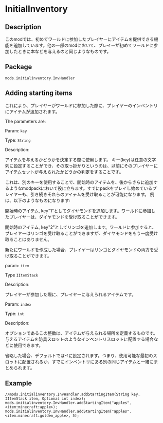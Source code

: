 # InitialInventory

## Description

このmodでは、初めてワールドに参加したプレイヤーにアイテムを提供できる機能を追加しています。他の一部のmodにおいて、プレイーが初めてワールドに参加したときに本などを与えるのと同じようなものです。

## Package
`mods.initialinventory.InvHandler`

## Adding starting items

これにより、プレイヤーがワールドに参加した際に、プレイヤーのインベントリにアイテムが追加されます。

The parameters are:


Param: `key`

Type: `String`

Description:

アイテムを与えるかどうかを決定する際に使用します。 キー(key)は任意の文字列に設定することができ、その取っ掛かりというのは、以前にそのプレイヤーにアイテムセットが与えられたかどうかの判定をすることです。

これは、別のキーを使用することで、開始時のアイテムを、後からさらに追加するようなmodpackにおいて役に立ちます。すでにpackをプレイし始めているプレイヤーも、引き続きそれらのアイテムを受け取ることが可能になります。 例は、以下のようなものになります:

開始時のアイテム, key"1"としてダイヤモンドを追加します。ワールドに参加したプレイヤーは、ダイヤモンドを受け取ることができます。

開始時のアイテム, key"2"としてリンゴを追加します。ワールドに参加すると、プレイヤーはリンゴを受け取ることができますが、ダイヤモンドをもう一度受け取ることはありません。

新たにワールドを作成した場合、プレイヤーはリンゴとダイヤモンドの両方を受け取ることができます。

param: `item`

Type `IItemStack`

Description:

プレイヤーが参加した際に、プレイヤーに与えられるアイテムです。

Param: `index`

Type: `int`

Description:

オプションであるこの整数は、アイテムが与えられる場所を定義するものです。与えるアイテムを防具スロットのようなインベントリスロットに配置する場合などに使用できます。

省略した場合、デフォルトでは-1に設定されます。つまり、使用可能な最初のスロットに配置されるか、すでにインベントリにある別の同じアイテムと一緒にまとめられます。


## Example

```zenscript
//mods.initialinventory.InvHandler.addStartingItem(String key, IItemStack item, Optional int index);
mods.initialinventory.InvHandler.addStartingItem("apples", <item:minecraft:apple>);
mods.initialinventory.InvHandler.addStartingItem("apples", <item:minecraft:golden_apple>, 5);
```


